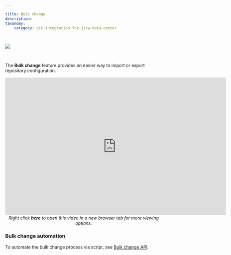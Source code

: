 ```yaml
---

title: Bulk change
description:
taxonomy:
    category: git-integration-for-jira-data-center

---
```

![](https://bigbrassband.atlassian.net/wiki/download/thumbnails/1930397801/gitserver-gitcfg-bulk-change.png?version=1&modificationDate=1630642858869&cacheVersion=1&api=v2&width=680&height=336)

<br>

The **Bulk change** feature provides an easier way to import or export repository configuration.

<div class='embed-container embed-container--16-10'>
    <iframe width='709' height='443' src='https://fast.wistia.com/embed/iframe/v2c5qrgps8?videoFoam=true' frameborder='0' allowfullscreen ></iframe>
</div>

<div align='center'>
    <i>Right click <a href='https://bigbrassband.wistia.com/medias/v2c5qrgps8'><b>here</b></a> to open this video in a new browser tab for more viewing options.</i>
</div>

### Bulk change automation

To automate the bulk change process via script, see [Bulk change API](/git-integration-for-jira-data-center/bulk-change/).

